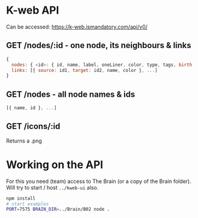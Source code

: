 # K-web API
Can be accessed: https://k-web.ismandatory.com/api/v0/

## GET /nodes/:id - one node, its neighbours & links
```js
{
  nodes: { <id>: { id, name, label, oneLiner, color, type, tags, birth: { date, place }, death: { date, place } }, ... },
  links: [{ source: id1, target: id2, name, color }, ...]
}
```

## GET /nodes - all node names & ids
```js
[{ name, id }, ...]
```

## GET /icons/:id
Returns a .png

# Working on the API
For this you need (team) access to The Brain (or a copy of the Brain folder).
Will try to start / host `../kweb-ui` also.

```sh
npm install
# start examples
PORT=7575 BRAIN_DIR=../Brain/B02 node .
```

